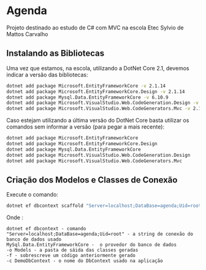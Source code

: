 # Agenda

Projeto destinado ao estudo de C# com MVC na escola Etec Sylvio de Mattos Carvalho

## Instalando as Bibliotecas

Uma vez que estamos, na escola, utilizando a DotNet Core 2.1, devemos indicar a versão das bibliotecas:

```bash 
dotnet add package Microsoft.EntityFrameworkCore -v 2.1.14
dotnet add package Microsoft.EntityFrameworkCore.Design -v 2.1.14
dotnet add package Mysql.Data.EntityFrameworkCore -v 6.10.9
dotnet add package Microsoft.VisualStudio.Web.CodeGeneration.Design -v 2.1.10
dotnet add package Microsoft.VisualStudio.Web.CodeGenerators.Mvc -v 2.1.10
```

Caso estejam utilizando a última versão do DotNet Core basta utilizar os comandos sem informar a versão (para pegar a mais recente):

```bash 
dotnet add package Microsoft.EntityFrameworkCore
dotnet add package Microsoft.EntityFrameworkCore.Design
dotnet add package Mysql.Data.EntityFrameworkCore
dotnet add package Microsoft.VisualStudio.Web.CodeGeneration.Design
dotnet add package Microsoft.VisualStudio.Web.CodeGenerators.Mvc
```

## Criação dos Modelos e Classes de Conexão

Execute o comando:

```bash
dotnet ef dbcontext scaffold "Server=localhost;DataBase=agenda;Uid=root" MySql.Data.EntityFrameworkCore -o Models -f -c AgendaDbContext
```

Onde :

```
dotnet ef dbcontext - comando
"Server=localhost;DataBase=agenda;Uid=root" - a string de conexão do banco de dados usado
MySql.Data.EntityFrameworkCore -  o provedor do banco de dados
-o Models - a pasta de sáida das classes geradas
-f - sobrescreve um código anteriormente gerado
-c DemoDbContext - o nome do DbContext usado na aplicação
```